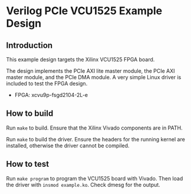 # Verilog PCIe VCU1525 Example Design

## Introduction

This example design targets the Xilinx VCU1525 FPGA board.

The design implements the PCIe AXI lite master module, the PCIe AXI master module, and the PCIe DMA module.  A very simple Linux driver is included to test the FPGA design.

*  FPGA: xcvu9p-fsgd2104-2L-e

## How to build

Run `make` to build.  Ensure that the Xilinx Vivado components are in PATH.

Run `make` to build the driver.  Ensure the headers for the running kernel are installed, otherwise the driver cannot be compiled.

## How to test

Run `make program` to program the VCU1525 board with Vivado.  Then load the driver with `insmod example.ko`.  Check dmesg for the output.
